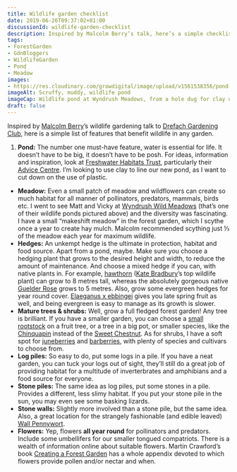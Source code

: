 ```yaml
---
title: Wildlife garden checklist
date: 2019-06-26T09:37:02+01:00
discussionId: wildlife-garden-checklist
description: Inspired by Malcolm Berry’s talk, here’s a simple checklist of invaluable features for your wildlife-friendly garden
tags: 
- ForestGarden
- GdnBloggers
- WildlifeGarden
- Pond
- Meadow
images: 
- https://res.cloudinary.com/growdigital/image/upload/v1561538356/pond-7531DF77.jpg
imageAlt: Scruffy, muddy, wildlife pond
imageCap: Wildlife pond at Wyndrush Meadows, from a hole dug for clay used in building work
draft: false
---
```


Inspired by [Malcolm Berry](https://www.facebook.com/The-Dreaded-Gardener-1403035606578314/)’s wildlife gardening talk to [Drefach Gardening Club](http://www.drefachfelindregardeningclub.co.uk), here is a simple list of features that benefit wildlife in any garden.

1. **Pond:** The number one must-have feature, water is essential for life. It doesn’t have to be big, it doesn’t have to be posh. For ideas, information and inspiration, look at [Freshwater Habitats Trust](https://freshwaterhabitats.org.uk), particularly their [Advice Centre](https://freshwaterhabitats.org.uk/pond-clinic/). I’m looking to use clay to line our new pond, as I want to cut down on the use of plastic.
* **Meadow:** Even a small patch of meadow and wildflowers can create so much habitat for all manner of pollinators, predators, mammals, birds etc. I went to see Matt and Vicky at [Wyndrush Wild Meadows](http://wyndrushwild.co.uk) (that’s one of their wildlife ponds pictured above) and the diversity was fascinating. I have a small “makeshift meadow” in the forest garden, which I scythe once a year to create hay mulch. Malcolm recommended scything just ⅓ of the meadow each year for maximum wildlife.
* **Hedges:** An unkempt hedge is the ultimate in protection, habitat and food source. Apart from a pond, maybe. Make sure you choose a hedging plant that grows to the desired height and width, to reduce the amount of maintenance. And choose a mixed hedge if you can, with native plants in. For example, [hawthorn](https://pfaf.org/user/Plant.aspx?LatinName=Crataegus+monogyna) ([Kate Bradbury](https://mobile.twitter.com/Kate_Bradbury)’s top wildlife plant) can grow to 8 metres tall, whereas the absolutely gorgeous native [Guelder Rose](https://pfaf.org/user/Plant.aspx?LatinName=Viburnum+opulus) grows to 5 metres. Also, grow some evergreen hedges for year round cover. [Elaeganus x ebbingei](https://pfaf.org/user/plant.aspx?LatinName=Elaeagnus+x+ebbingei) gives you late spring fruit as well, and being evergreen is easy to manage as its growth is slower.
* **Mature trees & shrubs:** Well, grow a full fledged forest garden! Any tree is brilliant. If you have a smaller garden, you can choose a [small rootstock](https://www.forestgarden.wales/blog/rootstock-reference/) on a fruit tree, or a tree in a big pot, or smaller species, like the [Chinquapin](https://pfaf.org/user/plant.aspx?LatinName=Castanea+pumila) instead of the [Sweet Chestnut](https://pfaf.org/user/plant.aspx?LatinName=Castanea+sativa). As for shrubs, I have a soft spot for [juneberries](https://en.wikipedia.org/wiki/Amelanchier) and [barberries](https://en.wikipedia.org/wiki/Berberis), with plenty of species and cultivars to choose from.
* **Log piles:** So easy to do, put some logs in a pile. If you have a neat garden, you can tuck your logs out of sight, they’ll still do a great job of providing habitat for a multitude of inverterbrates and amphibians and a food source for everyone.
* **Stone piles:** The same idea as log piles, put some stones in a pile. Provides a different, less slimy habitat. If you put your stone pile in the sun, you may even see some basking lizards.
* **Stone walls:** Slightly more involved than a stone pile, but the same idea. Also, a great location for the strangely fashionable (and edible leaved) [Wall Pennywort](https://pfaf.org/user/plant.aspx?latinname=Umbilicus+rupestris).
* **Flowers:** Yep, flowers **all year round** for pollinators and predators. Include some umbellifers for our smaller tongued compatriots. There is a wealth of information online about suitable flowers. Martin Crawford’s book [Creating a Forest Garden](https://www.agroforestry.co.uk/product/creating-a-forest-garden-2/) has a whole appendix devoted to which flowers provide pollen and/or nectar and when.
